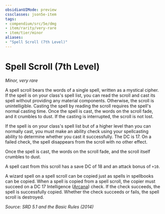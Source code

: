 ```yaml
---
obsidianUIMode: preview
cssclasses: json5e-item
tags:
- compendium/src/5e/dmg
- item/rarity/very-rare
- item/tier/minor
aliases: 
- "Spell Scroll (7th Level)"
---
```

# Spell Scroll (7th Level)
*Minor, very rare*  


A spell scroll bears the words of a single spell, written as a mystical cipher. If the spell is on your class's spell list, you can read the scroll and cast its spell without providing any material components. Otherwise, the scroll is unintelligible. Casting the spell by reading the scroll requires the spell's normal casting time. Once the spell is cast, the words on the scroll fade, and it crumbles to dust. If the casting is interrupted, the scroll is not lost.

If the spell is on your class's spell list but of a higher level than you can normally cast, you must make an ability check using your spellcasting ability to determine whether you cast it successfully. The DC is 17. On a failed check, the spell disappears from the scroll with no other effect.

Once the spell is cast, the words on the scroll fade, and the scroll itself crumbles to dust.

A spell cast from this scroll has a save DC of 18 and an attack bonus of `+10`.

A wizard spell on a spell scroll can be copied just as spells in spellbooks can be copied. When a spell is copied from a spell scroll, the copier must succeed on a DC 17 Intelligence ([Arcana](rules/skills.md#Arcana)) check. If the check succeeds, the spell is successfully copied. Whether the check succeeds or fails, the spell scroll is destroyed.

*Source: SRD 5.1 and the Basic Rules (2014)*